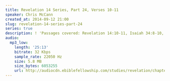 ```yaml
---
title: Revelation 14 Series, Part 24, Verses 10-11
speaker: Chris McCann
created_at: 2014-09-12 21:00
slug: revelation-14-series-part-24
series: true
description: ! 'Passages covered: Revelation 14:10-11, Isaiah 34:8-10, Isaiah 51:6.'
audio:
  mp3_low:
    length: '25:13'
    bitrate: 32 Kbps
    sample_rate: 22050 Hz
    size: 5.8 MB
    size_bytes: 6053255
    url: http://audiocdn.ebiblefellowship.com/studies/revelation/chapter-14/2014.09.12_McCann_-_Revelation_14_Series_Part_24.mp3
---
```

